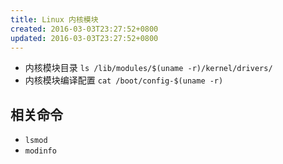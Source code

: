 ```yaml
---
title: Linux 内核模块
created: 2016-03-03T23:27:52+0800
updated: 2016-03-03T23:27:52+0800
---
```



- 内核模块目录 `ls /lib/modules/$(uname -r)/kernel/drivers/`
- 内核模块编译配置 `cat /boot/config-$(uname -r)`

## 相关命令

- `lsmod`
- `modinfo`
